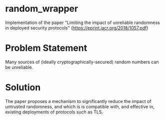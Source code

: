# random_wrapper
Implementation of the paper "Limiting the impact of unreliable randomness in deployed security protocols" (https://eprint.iacr.org/2018/1057.pdf)

# Problem Statement
Many sources of (ideally cryptographically-secured) random numbers can be unreliable.  

# Solution
The paper proposes a mechanism to significantly reduce the impact of untrusted randomness, and which is is compatible with, and effective in, existing deployments of protocols such as TLS.

